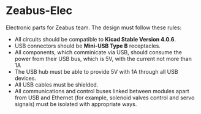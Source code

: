 # Zeabus-Elec
Electronic parts for Zeabus team. The design must follow these rules:
* All circuits should be compatible to __Kicad Stable Version 4.0.6__.
* USB connectors should be __Mini-USB Type B__ receptacles.
* All components, which comminicate via USB, should consume the power from their USB bus, which is 5V, with the current not more than 1A
* The USB hub must be able to provide 5V with 1A through all USB devices.
* All USB cables must be shielded.
* All communications and control buses linked between modules apart from USB and Ethernet (for example, solenoid valves control and servo signals) must be isolated with appropriate ways.
